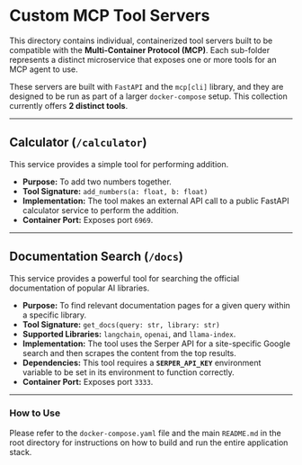 # Custom MCP Tool Servers

This directory contains individual, containerized tool servers built to be compatible with the **Multi-Container Protocol (MCP)**. Each sub-folder represents a distinct microservice that exposes one or more tools for an MCP agent to use.

These servers are built with `FastAPI` and the `mcp[cli]` library, and they are designed to be run as part of a larger `docker-compose` setup. This collection currently offers **2 distinct tools**.

***
##  Calculator (`/calculator`)

This service provides a simple tool for performing addition.

* **Purpose:** To add two numbers together.
* **Tool Signature:** `add_numbers(a: float, b: float)`
* **Implementation:** The tool makes an external API call to a public FastAPI calculator service to perform the addition.
* **Container Port:** Exposes port `6969`.

***
## Documentation Search (`/docs`)

This service provides a powerful tool for searching the official documentation of popular AI libraries.

* **Purpose:** To find relevant documentation pages for a given query within a specific library.
* **Tool Signature:** `get_docs(query: str, library: str)`
* **Supported Libraries:** `langchain`, `openai`, and `llama-index`.
* **Implementation:** The tool uses the Serper API for a site-specific Google search and then scrapes the content from the top results.
* **Dependencies:** This tool requires a **`SERPER_API_KEY`** environment variable to be set in its environment to function correctly.
* **Container Port:** Exposes port `3333`.

---
### How to Use
Please refer to the `docker-compose.yaml` file and the main `README.md` in the root directory for instructions on how to build and run the entire application stack.